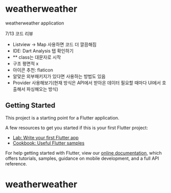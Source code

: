 # weatherweather

weatherweather application

7/13 코드 리뷰
- Listview -> Map 사용하면 코드 더 깔끔해짐
- IDE: Dart Analysis 탭 확인하기
- ** class는 대문자로 시작
- 구조 평면적 x
- 아이콘 추천: flaticon
- 알맞은 외부패키지가 있다면 사용하는 방법도 있음
- Provider 사용해보기(현재 방식은 API에서 받아온 데이터 필요할 때마다 UI에서 호출해서 파싱해오는 방식) 

## Getting Started

This project is a starting point for a Flutter application.

A few resources to get you started if this is your first Flutter project:

- [Lab: Write your first Flutter app](https://flutter.dev/docs/get-started/codelab)
- [Cookbook: Useful Flutter samples](https://flutter.dev/docs/cookbook)

For help getting started with Flutter, view our
[online documentation](https://flutter.dev/docs), which offers tutorials,
samples, guidance on mobile development, and a full API reference.
# weatherweather
